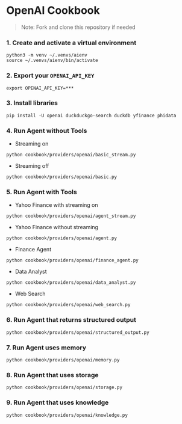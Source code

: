# OpenAI Cookbook

> Note: Fork and clone this repository if needed

### 1. Create and activate a virtual environment

```shell
python3 -m venv ~/.venvs/aienv
source ~/.venvs/aienv/bin/activate
```

### 2. Export your `OPENAI_API_KEY`

```shell
export OPENAI_API_KEY=***
```

### 3. Install libraries

```shell
pip install -U openai duckduckgo-search duckdb yfinance phidata
```

### 4. Run Agent without Tools

- Streaming on

```shell
python cookbook/providers/openai/basic_stream.py
```

- Streaming off

```shell
python cookbook/providers/openai/basic.py
```

### 5. Run Agent with Tools

- Yahoo Finance with streaming on

```shell
python cookbook/providers/openai/agent_stream.py
```

- Yahoo Finance without streaming

```shell
python cookbook/providers/openai/agent.py
```

- Finance Agent

```shell
python cookbook/providers/openai/finance_agent.py
```

- Data Analyst

```shell
python cookbook/providers/openai/data_analyst.py
```

- Web Search

```shell
python cookbook/providers/openai/web_search.py
```

### 6. Run Agent that returns structured output

```shell
python cookbook/providers/openai/structured_output.py
```

### 7. Run Agent uses memory

```shell
python cookbook/providers/openai/memory.py
```

### 8. Run Agent that uses storage

```shell
python cookbook/providers/openai/storage.py
```

### 9. Run Agent that uses knowledge

```shell
python cookbook/providers/openai/knowledge.py
```
